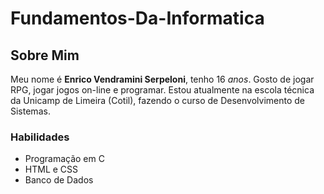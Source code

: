 # Fundamentos-Da-Informatica

## Sobre Mim

Meu nome é **Enrico Vendramini Serpeloni**, tenho 16 *anos*. Gosto de jogar RPG, jogar jogos on-line e programar. Estou atualmente na escola técnica da Unicamp de Limeira (Cotil), fazendo o curso de Desenvolvimento de Sistemas.

### Habilidades

- Programação em C
- HTML e CSS
- Banco de Dados
